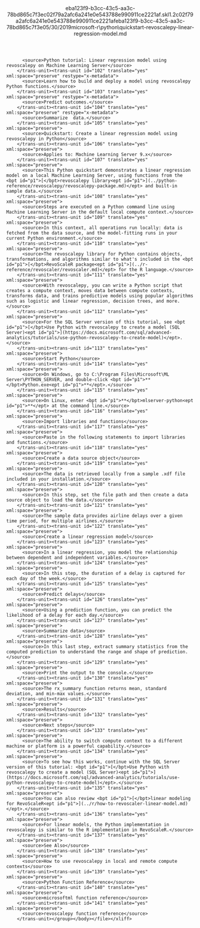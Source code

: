 <?xml version="1.0"?><xliff version="1.2" xmlns="urn:oasis:names:tc:xliff:document:1.2" xmlns:xsi="http://www.w3.org/2001/XMLSchema-instance" xsi:schemaLocation="urn:oasis:names:tc:xliff:document:1.2 xliff-core-1.2-transitional.xsd"><file datatype="xml" original="quickstart-revoscalepy-linear-regression-model.md" source-language="en-US" target-language="en-US"><header><tool tool-id="mdxliff" tool-name="mdxliff" tool-version="1.0-8ab897d" tool-company="Microsoft" /><xliffext:skl_file_name xmlns:xliffext="urn:microsoft:content:schema:xliffextensions">eba123f9-b3cc-43c5-aa3c-78bd865c7f3ec02f79a2afc6a241e0e543788e990911ce2221af.skl</xliffext:skl_file_name><xliffext:version xmlns:xliffext="urn:microsoft:content:schema:xliffextensions">1.2</xliffext:version><xliffext:ms.openlocfilehash xmlns:xliffext="urn:microsoft:content:schema:xliffextensions">c02f79a2afc6a241e0e543788e990911ce2221af</xliffext:ms.openlocfilehash><xliffext:ms.sourcegitcommit xmlns:xliffext="urn:microsoft:content:schema:xliffextensions">eba123f9-b3cc-43c5-aa3c-78bd865c7f3e</xliffext:ms.sourcegitcommit><xliffext:ms.lasthandoff xmlns:xliffext="urn:microsoft:content:schema:xliffextensions">05/30/2019</xliffext:ms.lasthandoff><xliffext:ms.openlocfilepath xmlns:xliffext="urn:microsoft:content:schema:xliffextensions">microsoft-r\python\quickstart-revoscalepy-linear-regression-model.md</xliffext:ms.openlocfilepath></header><body><group id="content" extype="content"><trans-unit id="101" translate="yes" xml:space="preserve" restype="x-metadata">
          <source>Python tutorial: Linear regression model using revoscalepy on Machine Learning Server</source>
        </trans-unit><trans-unit id="102" translate="yes" xml:space="preserve" restype="x-metadata">
          <source>Learn how to build and deploy a model using revoscalepy Python functions.</source>
        </trans-unit><trans-unit id="103" translate="yes" xml:space="preserve" restype="x-metadata">
          <source>Predict outcomes.</source>
        </trans-unit><trans-unit id="104" translate="yes" xml:space="preserve" restype="x-metadata">
          <source>Summarize  data.</source>
        </trans-unit><trans-unit id="105" translate="yes" xml:space="preserve">
          <source>Quickstart: Create a linear regression model using revoscalepy in Python</source>
        </trans-unit><trans-unit id="106" translate="yes" xml:space="preserve">
          <source>Applies to: Machine Learning Server 9.x</source>
        </trans-unit><trans-unit id="107" translate="yes" xml:space="preserve">
          <source>This Python quickstart demonstrates a linear regression model on a local Machine Learning Server, using functions from the <bpt id="p1">[</bpt>revoscalepy library<ept id="p1">](../python-reference/revoscalepy/revoscalepy-package.md)</ept> and built-in sample data.</source>
        </trans-unit><trans-unit id="108" translate="yes" xml:space="preserve">
          <source>Steps are executed on a Python command line using Machine Learning Server in the default local compute context.</source>
        </trans-unit><trans-unit id="109" translate="yes" xml:space="preserve">
          <source>In this context, all operations run locally: data is fetched from the data source, and the model-fitting runs in your current Python environment.</source>
        </trans-unit><trans-unit id="110" translate="yes" xml:space="preserve">
          <source>The revoscalepy library for Python contains objects, transformations, and algorithms similar to what's included in the <bpt id="p1">[</bpt>RevoScaleR package<ept id="p1">](../r-reference/revoscaler/revoscaler.md)</ept> for the R language.</source>
        </trans-unit><trans-unit id="111" translate="yes" xml:space="preserve">
          <source>With revoscalepy, you can write a Python script that creates a compute context, moves data between compute contexts, transforms data, and trains predictive models using popular algorithms such as logistic and linear regression, decision trees, and more.</source>
        </trans-unit><trans-unit id="112" translate="yes" xml:space="preserve">
          <source>For the SQL Server version of this tutorial, see <bpt id="p1">[</bpt>Use Python with revoscalepy to create a model (SQL Server)<ept id="p1">](https://docs.microsoft.com/sql/advanced-analytics/tutorials/use-python-revoscalepy-to-create-model)</ept>.</source>
        </trans-unit><trans-unit id="113" translate="yes" xml:space="preserve">
          <source>Start Python</source>
        </trans-unit><trans-unit id="114" translate="yes" xml:space="preserve">
          <source>On Windows, go to C:\Program Files\Microsoft\ML Server\PYTHON_SERVER, and double-click <bpt id="p1">**</bpt>Python.exe<ept id="p1">**</ept>.</source>
        </trans-unit><trans-unit id="115" translate="yes" xml:space="preserve">
          <source>On Linux, enter <bpt id="p1">**</bpt>mlserver-python<ept id="p1">**</ept> at the command line.</source>
        </trans-unit><trans-unit id="116" translate="yes" xml:space="preserve">
          <source>Import libraries and functions</source>
        </trans-unit><trans-unit id="117" translate="yes" xml:space="preserve">
          <source>Paste in the following statements to import libraries and functions.</source>
        </trans-unit><trans-unit id="118" translate="yes" xml:space="preserve">
          <source>Create a data source object</source>
        </trans-unit><trans-unit id="119" translate="yes" xml:space="preserve">
          <source>The data is retrieved locally from a sample .xdf file included in your installation.</source>
        </trans-unit><trans-unit id="120" translate="yes" xml:space="preserve">
          <source>In this step, set the file path and then create a data source object to load the data.</source>
        </trans-unit><trans-unit id="121" translate="yes" xml:space="preserve">
          <source>The sample data provides airline delays over a given time period, for multiple airlines.</source>
        </trans-unit><trans-unit id="122" translate="yes" xml:space="preserve">
          <source>Create a linear regression model</source>
        </trans-unit><trans-unit id="123" translate="yes" xml:space="preserve">
          <source>In a linear regression, you model the relationship between dependent and independent variables.</source>
        </trans-unit><trans-unit id="124" translate="yes" xml:space="preserve">
          <source>In this step, the duration of a delay is captured for each day of the week.</source>
        </trans-unit><trans-unit id="125" translate="yes" xml:space="preserve">
          <source>Predict delays</source>
        </trans-unit><trans-unit id="126" translate="yes" xml:space="preserve">
          <source>Using a prediction function, you can predict the likelihood of a delay for each day.</source>
        </trans-unit><trans-unit id="127" translate="yes" xml:space="preserve">
          <source>Summarize data</source>
        </trans-unit><trans-unit id="128" translate="yes" xml:space="preserve">
          <source>In this last step, extract summary statistics from the computed prediction to understand the range and shape of prediction.</source>
        </trans-unit><trans-unit id="129" translate="yes" xml:space="preserve">
          <source>Print the output to the console.</source>
        </trans-unit><trans-unit id="130" translate="yes" xml:space="preserve">
          <source>The rx_summary function returns mean, standard deviation, and min-max values.</source>
        </trans-unit><trans-unit id="131" translate="yes" xml:space="preserve">
          <source>Results</source>
        </trans-unit><trans-unit id="132" translate="yes" xml:space="preserve">
          <source>Next steps</source>
        </trans-unit><trans-unit id="133" translate="yes" xml:space="preserve">
          <source>The ability to switch compute context to a different machine or platform is a powerful capability.</source>
        </trans-unit><trans-unit id="134" translate="yes" xml:space="preserve">
          <source>To see how this works, continue with the SQL Server version of this tutorial: <bpt id="p1">[</bpt>Use Python with revoscalepy to create a model (SQL Server)<ept id="p1">](https://docs.microsoft.com/sql/advanced-analytics/tutorials/use-python-revoscalepy-to-create-model)</ept>.</source>
        </trans-unit><trans-unit id="135" translate="yes" xml:space="preserve">
          <source>You can also review <bpt id="p1">[</bpt>linear modeling for RevoScaleR<ept id="p1">](../r/how-to-revoscaler-linear-model.md)</ept>.</source>
        </trans-unit><trans-unit id="136" translate="yes" xml:space="preserve">
          <source>For linear models, the Python implementation in revoscalepy is similar to the R implementation in RevoScaleR.</source>
        </trans-unit><trans-unit id="137" translate="yes" xml:space="preserve">
          <source>See Also</source>
        </trans-unit><trans-unit id="138" translate="yes" xml:space="preserve">
          <source>How to use revoscalepy in local and remote compute contexts</source>
        </trans-unit><trans-unit id="139" translate="yes" xml:space="preserve">
          <source>Python Function Reference</source>
        </trans-unit><trans-unit id="140" translate="yes" xml:space="preserve">
          <source>microsoftml function reference</source>
        </trans-unit><trans-unit id="141" translate="yes" xml:space="preserve">
          <source>revoscalepy function reference</source>
        </trans-unit></group></body></file></xliff>